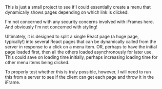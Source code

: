 This is just a small project to see if I could essentially create a menu that dynamically shows pages depending on which link is clicked.

I'm not concerned with any security concerns involved with iFrames here. And obviously I'm not concerned with styling!

Ultimately, it is designed to split a single React page (a huge page, typically!) into several React pages that can be dynamically called from the server in response to a click on a menu item. OR, perhaps to have the initial page loaded first, then all the others loaded asynchronously for later use.
This could save on loading time initially, perhaps increasing loading time for other menu items being clicked.

To properly test whether this is truly possible, however, I will need to run this from a server to see if the client can get each page and throw it in the iFrame.

